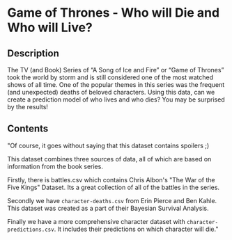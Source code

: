 # Game of Thrones - Who will Die and Who will Live?

## Description

The TV (and Book) Series of “A Song of Ice and Fire” or “Game of Thrones” took the world by storm and is still considered one of the most watched shows of all time. One of the popular themes in this series was the frequent (and unexpected) deaths of beloved characters. Using this data, can we create a prediction model of who lives and who dies?
You may be surprised by the results!

## Contents

"Of course, it goes without saying that this dataset contains spoilers ;)

This dataset combines three sources of data, all of which are based on information from the book series.

Firstly, there is battles.csv which contains Chris Albon's "The
War of the Five Kings" Dataset. Its a
great collection of all of the battles in the series.

Secondly we have `character-deaths.csv` from Erin Pierce and Ben
Kahle. This dataset was created as a part of their Bayesian Survival
Analysis.

Finally we have a more comprehensive character dataset with
`character-predictions.csv`. It
includes their predictions on which character will die."

